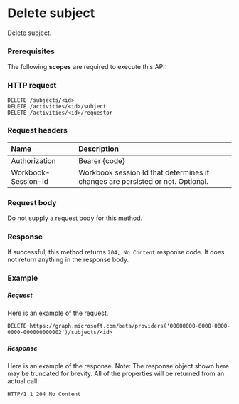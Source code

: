 # Delete subject

Delete subject.
### Prerequisites
The following **scopes** are required to execute this API: 
### HTTP request
<!-- { "blockType": "ignored" } -->
```http
DELETE /subjects/<id>
DELETE /activities/<id>/subject
DELETE /activities/<id>/requestor

```
### Request headers
| Name       | Description|
|:---------------|:----------|
| Authorization  | Bearer {code}|
| Workbook-Session-Id  | Workbook session Id that determines if changes are persisted or not. Optional.|

### Request body
Do not supply a request body for this method.


### Response
If successful, this method returns `204, No Content` response code. It does not return anything in the response body.

### Example
##### Request
Here is an example of the request.
<!-- {
  "blockType": "request",
  "name": "delete_subject"
}-->
```http
DELETE https://graph.microsoft.com/beta/providers('00000000-0000-0000-0000-000000000002')/subjects/<id>
```
##### Response
Here is an example of the response. Note: The response object shown here may be truncated for brevity. All of the properties will be returned from an actual call.
<!-- {
  "blockType": "response",
  "truncated": true
} -->
```http
HTTP/1.1 204 No Content
```

<!-- uuid: 8fcb5dbc-d5aa-4681-8e31-b001d5168d79
2015-10-25 14:57:30 UTC -->
<!-- {
  "type": "#page.annotation",
  "description": "Delete subject",
  "keywords": "",
  "section": "documentation",
  "tocPath": ""
}-->